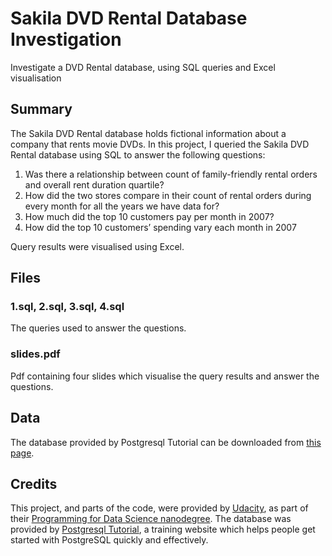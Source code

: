# Sakila DVD Rental Database Investigation

Investigate a DVD Rental database, using SQL queries and Excel visualisation

## Summary

The Sakila DVD Rental database holds fictional information about a company that rents movie DVDs. In this project, I queried the Sakila DVD Rental database using SQL to answer the following questions:

1. Was there a relationship between count of family-friendly rental orders and overall rent duration quartile?
2. How did the two stores compare in their count of rental orders during every month for all the years we have data for?
3. How much did the top 10 customers pay per month in 2007?
4. How did the top 10 customers’ spending vary each month in 2007

Query results were visualised using Excel.

## Files

### 1.sql, 2.sql, 3.sql, 4.sql

The queries used to answer the questions.

### slides.pdf

Pdf containing four slides which visualise the query results and answer the questions.

## Data

The database provided by Postgresql Tutorial can be downloaded from [this page](https://www.postgresqltutorial.com/postgresql-sample-database/).

## Credits
This project, and parts of the code, were provided by [Udacity](https://www.udacity.com), as part of their [Programming for Data Science nanodegree](https://www.udacity.com/course/programming-for-data-science-nanodegree--nd104). The database was provided by [Postgresql Tutorial](https://www.postgresqltutorial.com/postgresql-sample-database/), a training website which helps people get started with PostgreSQL quickly and effectively.
